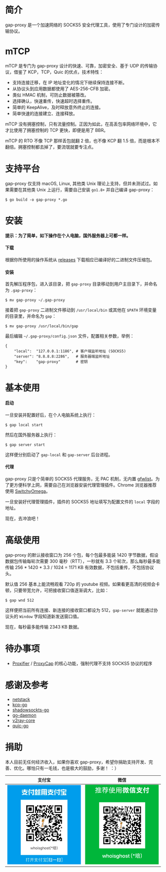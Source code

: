 # 简介
gap-proxy 是一个加速网络的 SOCKS5 安全代理工具，使用了专门设计的加密传输协议。

# mTCP
mTCP 是专门为 gap-proxy 设计的快速、可靠，加密安全、基于 UDP 的传输协议，借鉴了 KCP，TCP，Quic 的优点，技术特性：

* 支持连接迁移，在 IP 地址变化的情况下继续保持连接不断。
* 从协议头到应用数据都使用了 AES-256-CFB 加密。
* 类似 HMAC 机制，可防止数据被篡改。
* 选择确认，快速重传，快速超时选择重传。
* 简单的 KeepAlive，及时释放意外终止的连接。
* 简单快速的连接建立、连接释放。

mTCP 没有拥塞控制，只有流量控制。正因为如此，在高丢包率网络环境中，它才比使用了拥塞控制的 TCP 更快，即便是用了 BBR。

mTCP 的 RTO 不像 TCP 那样丢包就翻 2 倍，也不像 KCP 翻 1.5 倍，而是根本不翻倍。拥塞控制都去掉了，要流氓就要专注点。

# 支持平台
gap-proxy 仅支持 macOS, Linux, 其他类 Unix 理论上支持，但并未测试过。如果需要在其他类 Unix 上运行，需要自己安装 `go1.8+` 并自己编译 gap-proxy：

```
$ go build -o gap-proxy *.go
```

# 安装

**提示：为了简单，如下操作在个人电脑，国外服务器上可都一样。**

#### 下载
根据你所使用的操作系统从 [releases](https://github.com/fanpei91/gap/releases/) 下载相应已编译好的二进制文件压缩包。

#### 安装
首先解压程序包，进入该目录，把 `gap-proxy` 目录移动到用户主目录下，并命名为 `.gap-proxy`：

```
$ mv gap-proxy ~/.gap-proxy
```

接着把 `gap-proxy` 二进制文件移动到 `/usr/local/bin` 或其他在 `$PATH` 环境变量的目录里，并命名为 `gap`：

```
$ mv gap-proxy /usr/local/bin/gap
```

最后编辑 `~/.gap-proxy/config.json` 文件，配置相关参数，举例：

```
{
	"local":  "127.0.0.1:1186", # 客户端监听地址 (SOCKS5)
	"server": "8.8.8.8:2286",   # 服务器端监听地址
	"key":    "gap-proxy"       # 密钥
}
```

# 基本使用
#### 启动
一旦安装并配置好后，在个人电脑系统上执行：

```
$ gap local start
```

然后在国外服务器上执行：

```
$ gap server start
```

这样便分别启动了 `gap-local` 和 `gap-server` 后台进程。

#### 代理
gap-proxy 只是个简单的 SOCKS5 代理服务，无 PAC 机制，无内置 [gfwlist](https://github.com/gfwlist/gfwlist)。为了更方便科学上网，需要自己在浏览器安装代理管理插件。Chrome 浏览器推荐使用 [SwitchyOmega](https://chrome.google.com/webstore/detail/proxy-switchyomega/padekgcemlokbadohgkifijomclgjgif)。

一旦安装好代理管理插件，插件的 SOCKS5 地址填写为配置文件的 `local` 字段的地址。

现在，去冲浪吧！

# 高级使用
gap-proxy 的默认接收窗口为 256 个包，每个包最多能装 1420 字节数据，假设数据包传输每轮次需要 300 毫秒（RTT），一秒就有 3.3 个轮次，那么每秒最多能传输 256 * 1420 * 3.3 / 1024 = 1171 KB 有效数据，不包括重传，不包括协议头。

默认值 256 基本上能流畅观看 720p 的 youtube 视频。如果看更高清的视频会卡顿，只要带宽允许，可把接收窗口值逐渐调大，比如：

```
$ gap wnd 512
```

这样便把当前所有连接、新连接的接收窗口都设为 512，`gap-server` 就能通过协议头的 `Window` 字段知道新发送窗口值。

现在，每秒最多能传输 2343 KB 数据。



# 待办事项
* [Proxifier](https://www.proxifier.com/) / [ProxyCap](http://www.proxycap.com/) 的核心功能，强制代理不支持 SOCKS5 协议的程序

# 感谢及参考
* [netstack](https://github.com/google/netstack)
* [kcp-go](https://github.com/xtaci/kcp-go)
* [shadowsockts-go](https://github.com/shadowsocks/shadowsocks-go)
* [go-daemon](https://github.com/sevlyar/go-daemon)
* [v2ray-core](https://github.com/v2ray/v2ray-core)
* [quic-go](https://github.com/lucas-clemente/quic-go)

# 捐助
本人目前无任何经济收入，如果你喜欢 gap-proxy，希望你捐助支持开发、完善、优化。哪怕只有一毛钱，也是极大的鼓励，多谢！ ：）

| 支付宝 | 微信 |
|---|---|
| ![](./Alipay.png) | ![](./Wechat.png) |